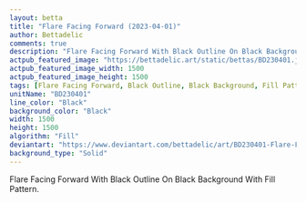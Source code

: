 ```yaml
---
layout: betta
title: "Flare Facing Forward (2023-04-01)"
author: Bettadelic
comments: true
description: "Flare Facing Forward With Black Outline On Black Background With Fill Pattern."
actpub_featured_image: "https://bettadelic.art/static/bettas/BD230401.jpg"
actpub_featured_image_width: 1500
actpub_featured_image_height: 1500
tags: [Flare Facing Forward, Black Outline, Black Background, Fill Pattern, April 2023, Solid Background Pattern]
unitName: "BD230401"
line_color: "Black"
background_color: "Black"
width: 1500
height: 1500
algorithm: "Fill"
deviantart: "https://www.deviantart.com/bettadelic/art/BD230401-Flare-Facing-Forward-2023-04-01-956194994"
background_type: "Solid"
---
```


Flare Facing Forward With Black Outline On Black Background With Fill Pattern.
